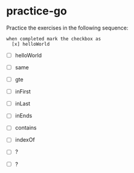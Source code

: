 # practice-go

Practice the exercises in the following sequence:

    when completed mark the checkbox as
      [x] helloWorld

- [ ] helloWorld
- [ ] same
- [ ] gte
- [ ] inFirst
- [ ] inLast
- [ ] inEnds
- [ ] contains
- [ ] indexOf
- [ ] ?
- [ ] ?

